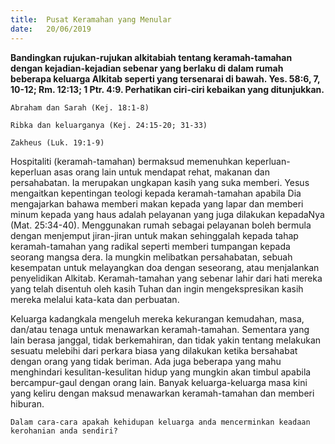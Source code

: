 ```yaml
---
title:  Pusat Keramahan yang Menular
date:   20/06/2019
---
```


**Bandingkan rujukan-rujukan alkitabiah tentang keramah-tamahan dengan kejadian-kejadian sebenar yang berlaku di dalam rumah beberapa keluarga Alkitab seperti yang tersenarai di bawah.  Yes. 58:6, 7, 10-12; Rm. 12:13; 1 Ptr. 4:9. Perhatikan ciri-ciri kebaikan yang ditunjukkan.**

`Abraham dan Sarah (Kej. 18:1-8)`

`Ribka dan keluarganya (Kej. 24:15-20; 31-33)`

`Zakheus (Luk. 19:1-9)`

Hospitaliti (keramah-tamahan) bermaksud memenuhkan keperluan-keperluan asas orang lain untuk mendapat rehat, makanan dan persahabatan.  Ia merupakan ungkapan kasih yang suka memberi.  Yesus mengaitkan kepentingan teologi kepada keramah-tamahan apabila Dia mengajarkan bahawa memberi makan kepada yang lapar dan memberi minum kepada yang haus adalah pelayanan yang juga dilakukan kepadaNya (Mat. 25:34-40).  Menggunakan rumah sebagai pelayanan boleh bermula dengan menjemput jiran-jiran untuk makan sehinggalah kepada tahap keramah-tamahan yang radikal seperti memberi tumpangan kepada seorang mangsa dera.  Ia mungkin melibatkan persahabatan, sebuah kesempatan untuk melayangkan doa dengan seseorang, atau menjalankan penyelidikan Alkitab.  Keramah-tamahan yang sebenar lahir dari hati mereka yang telah disentuh oleh kasih Tuhan dan ingin mengekspresikan kasih mereka melalui kata-kata dan perbuatan.

Keluarga kadangkala mengeluh mereka kekurangan kemudahan, masa, dan/atau tenaga untuk menawarkan keramah-tamahan.  Sementara yang lain berasa janggal, tidak berkemahiran, dan tidak yakin tentang melakukan sesuatu melebihi dari perkara biasa yang dilakukan ketika bersahabat dengan orang yang tidak beriman.  Ada juga beberapa yang mahu menghindari kesulitan-kesulitan hidup yang mungkin akan timbul apabila bercampur-gaul dengan orang lain.  Banyak keluarga-keluarga masa kini yang keliru dengan maksud menawarkan keramah-tamahan dan memberi hiburan.

`Dalam cara-cara apakah kehidupan keluarga anda mencerminkan keadaan kerohanian anda sendiri?`